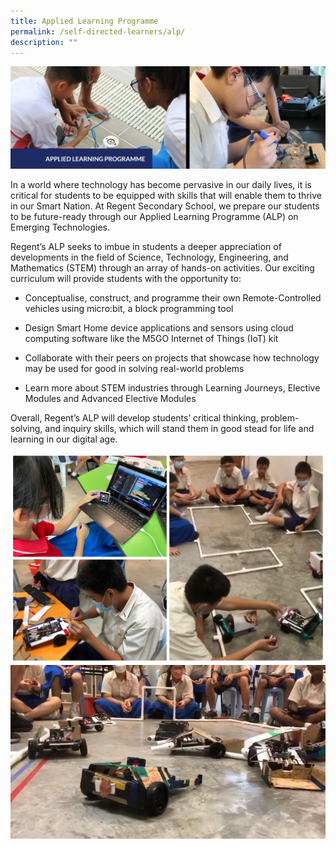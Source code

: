 ```yaml
---
title: Applied Learning Programme
permalink: /self-directed-learners/alp/
description: ""
---
```

![](/images/Applied%20Learning%20Programme.jpg) 

In a world where technology has become pervasive in our daily lives, it is critical for students to be equipped with skills that will enable them to thrive in our Smart Nation. At Regent Secondary School, we prepare our students to be future-ready through our Applied Learning Programme (ALP) on Emerging Technologies.

Regent’s ALP seeks to imbue in students a deeper appreciation of developments in the field of Science, Technology, Engineering, and Mathematics (STEM) through an array of hands-on activities. Our exciting curriculum will provide students with the opportunity to:

*   Conceptualise, construct, and programme their own Remote-Controlled vehicles using micro:bit, a block programming tool

*   Design Smart Home device applications and sensors using cloud computing software like the M5GO Internet of Things (IoT) kit

*   Collaborate with their peers on projects that showcase how technology may be used for good in solving real-world problems

*   Learn more about STEM industries through Learning Journeys, Elective Modules and Advanced Elective Modules

Overall, Regent’s ALP will develop students’ critical thinking, problem-solving, and inquiry skills, which will stand them in good stead for life and learning in our digital age.

![](/images/Applied%20Learning%20Programme/ALP_2023-1A.jpg)
![](/images/Applied%20Learning%20Programme/ALP_2023_3.png)